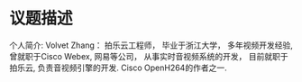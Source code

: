 
# 议题描述

个人简介:
Volvet Zhang： 拍乐云工程师， 毕业于浙江大学， 多年视频开发经验, 曾就职于Cisco Webex, 网易等公司， 从事实时音视频系统的开发， 目前就职于拍乐云, 负责音视频引擎的开发.   Cisco OpenH264的作者之一.


